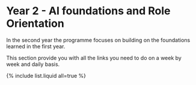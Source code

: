 # Year 2 - AI foundations and Role Orientation

In the second year the programme focuses on building on the foundations learned in the first year.

This section provide you with all the links you need to do on a week by week and daily basis.

{% include list.liquid all=true %}
